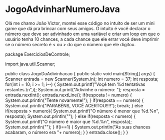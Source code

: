 # JogoAdvinharNumeroJava
Olá me chamo João Victor, montei esse código no intuito de ser um mini game que dá pra brincar com seus amigos. O intuito é você declarar o número que deve ser advinhado em uma variável e criar um loop em que o usuário tenha 10 chances, a cada chance que ele errar você deve imprimir se o número secreto é &lt; ou > do que o número que ele digitou.

package ExerciciosDeControle;

import java.util.Scanner;

public class JogoDaAdivinhacao {
	public static void main(String[] args) {
		Scanner entrada = new Scanner(System.in);
		int numero = 37;
		int resposta;
		for(int i = 10; i >= 1; i--) {
			System.out.printf("Voçê tem %d tentativas restantes.\n",i);
			System.out.print("Adivinhe o número: ");
			resposta = entrada.nextInt();
			entrada.nextLine();
			if(resposta != numero) {
				System.out.println("Tente novamente!");
			}
			if(resposta == numero) {
				System.out.println("PARABÉNS, VOCÊ ACERTOU!!!!");
				break;
			} else if(resposta > numero){
				System.out.printf("O número é menor que %d.%n", resposta);
				System.out.println("");
			} else if(resposta < numero) {
				System.out.printf("O número é maior que %d.%n", resposta);
				System.out.println("");
			}
			if(i==1) {
				System.out.println("As suas chances acabaram, o número era "+ numero);
			}
		}
		entrada.close();
	}
}
